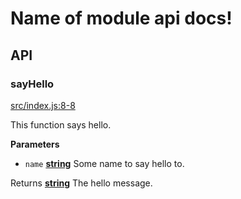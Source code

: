 # Name of module api docs!

## API

<!-- Generated by documentation.js. Update this documentation by updating the source code. -->

### sayHello

[src/index.js:8-8](https://github.com/KrimzenNinja/npm-module-template/blob/59ce4185358e4a3dd71d71ede7f4021b0bab446d/src/index.js#L8-L8 "Source code on GitHub")

This function says hello.

**Parameters**

-   `name` **[string](https://developer.mozilla.org/en-US/docs/Web/JavaScript/Reference/Global_Objects/String)** Some name to say hello to.

Returns **[string](https://developer.mozilla.org/en-US/docs/Web/JavaScript/Reference/Global_Objects/String)** The hello message.
